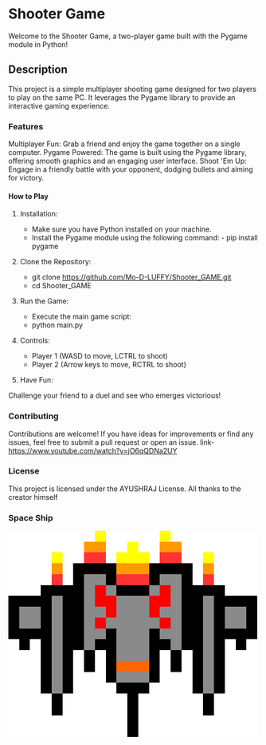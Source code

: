 
# Shooter Game

Welcome to the Shooter Game, a two-player game built with the Pygame module in Python!

## Description
This project is a simple multiplayer shooting game designed for two players to play on the same PC. It leverages the Pygame library to provide an interactive gaming experience.

### Features
Multiplayer Fun: Grab a friend and enjoy the game together on a single computer.
Pygame Powered: The game is built using the Pygame library, offering smooth graphics and an engaging user interface.
Shoot 'Em Up: Engage in a friendly battle with your opponent, dodging bullets and aiming for victory.

#### How to Play
1. Installation:
    - Make sure you have Python installed on your machine.
    - Install the Pygame module using the following command:
          - pip install pygame

2. Clone the Repository:
    - git clone https://github.com/Mo-D-LUFFY/Shooter_GAME.git
    - cd Shooter_GAME
3. Run the Game:
    - Execute the main game script:
    -  python main.py
4. Controls:
    - Player 1 (WASD to move, LCTRL to shoot)
    - Player 2 (Arrow keys to move, RCTRL to shoot)
5. Have Fun:

Challenge your friend to a duel and see who emerges victorious!

### Contributing
Contributions are welcome! If you have ideas for improvements or find any issues, feel free to submit a pull request or open an issue.
link-https://www.youtube.com/watch?v=jO6qQDNa2UY


### License
This project is licensed under the AYUSHRAJ License.
All thanks to the creator himself

### Space Ship


![Game Screenshot](Assets/spaceship_red.png)
